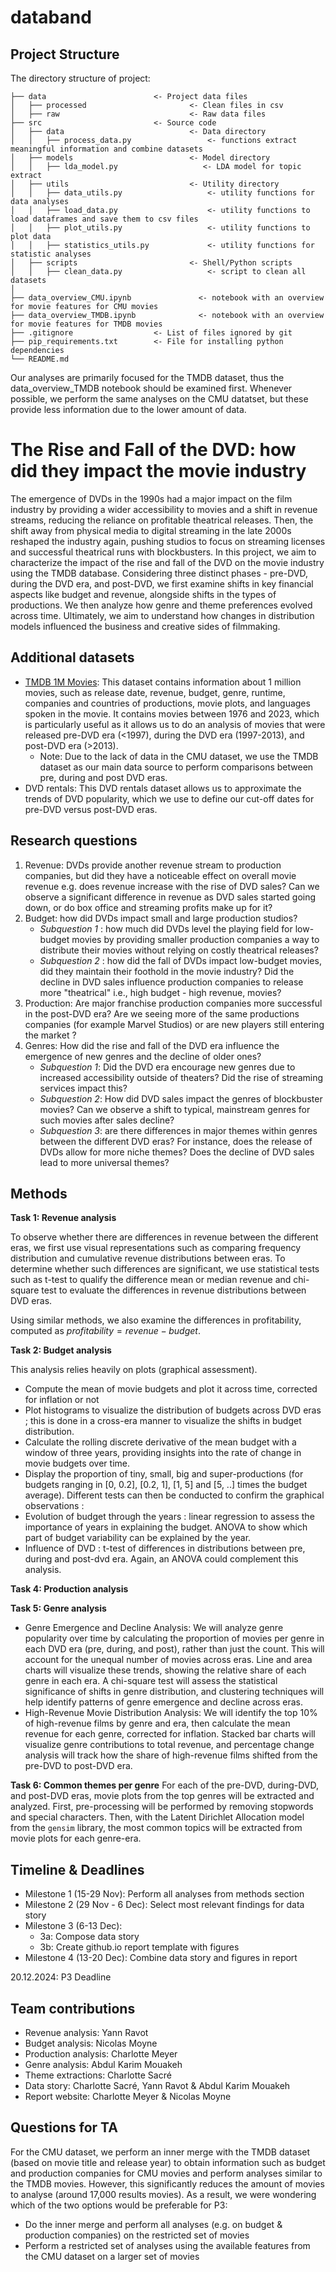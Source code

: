 
# databand

## Project Structure
The directory structure of project:

```
├── data                        <- Project data files
│   ├── processed                       <- Clean files in csv
│   ├── raw                             <- Raw data files 
├── src                         <- Source code
│   ├── data                            <- Data directory
│   │   ├── process_data.py                 <- functions extract meaningful information and combine datasets
│   ├── models                          <- Model directory
│   │   ├── lda_model.py                   <- LDA model for topic extract 
│   ├── utils                           <- Utility directory
│   │   ├── data_utils.py                   <- utility functions for data analyses 
│   │   ├── load_data.py                    <- utility functions to load dataframes and save them to csv files 
│   │   ├── plot_utils.py                   <- utility functions to plot data
│   │   ├── statistics_utils.py             <- utility functions for statistic analyses
│   ├── scripts                         <- Shell/Python scripts
│   │   ├── clean_data.py                   <- script to clean all datasets
│
├── data_overview_CMU.ipynb               <- notebook with an overview for movie features for CMU movies
├── data_overview_TMDB.ipynb              <- notebook with an overview for movie features for TMDB movies 
├── .gitignore                  <- List of files ignored by git
├── pip_requirements.txt        <- File for installing python dependencies
└── README.md
```

Our analyses are primarily focused for the TMDB dataset, thus the data_overview_TMDB notebook should be examined first. 
Whenever possible, we perform the same analyses on the CMU datatset, but these provide less information due to the lower 
amount of data. 

# The Rise and Fall of the DVD: how did they impact the movie industry

The emergence of DVDs in the 1990s had a major impact on the film industry by providing a wider accessibility to movies 
and a shift in revenue streams, reducing the reliance on profitable theatrical releases. Then, the shift away from physical 
media to digital streaming in the late 2000s reshaped the industry again, pushing studios to focus on streaming licenses 
and successful theatrical runs with blockbusters. In this project, we aim to characterize the impact of the rise 
and fall of the DVD on the movie industry using the TMDB database. Considering three distinct phases - pre-DVD, during the 
DVD era, and post-DVD, we first examine shifts in key financial aspects like budget and revenue, alongside shifts in the 
types of productions. We then analyze how genre and theme preferences evolved across time. Ultimately, we aim to understand 
how changes in distribution models influenced the business and creative sides of filmmaking. 

## Additional datasets
- [TMDB 1M Movies](https://www.kaggle.com/datasets/asaniczka/tmdb-movies-dataset-2023-930k-movies): This dataset contains information about 1 million movies, such as release date, revenue, budget, genre, runtime, companies and countries of productions,
movie plots, and languages spoken in the movie. It contains movies between 1976 and 2023, which is particularly useful 
as it allows us to do an analysis of movies that were released pre-DVD era (<1997), during the DVD era (1997-2013), and post-DVD era (>2013).
  - Note: Due to the lack of data in the CMU dataset, we use the TMDB dataset as our main data source to perform comparisons between pre, during and post DVD eras.
- DVD rentals: This DVD rentals dataset allows us to approximate the trends of DVD popularity, which we use to define our cut-off dates
for pre-DVD versus post-DVD eras.

## Research questions 
1. Revenue: DVDs provide another revenue stream to production companies, but did they have 
a noticeable effect on overall movie revenue e.g. does revenue increase with the rise of DVD sales? 
Can we observe a significant difference in revenue as DVD sales started going down, or do box office and streaming profits make up 
for it?
2. Budget: how did DVDs impact small and large production studios?
   - *Subquestion 1* : how much did DVDs level the playing field for low-budget movies by providing smaller production companies a way to distribute their movies 
   without relying on costly theatrical releases? 
   - *Subquestion 2* : how did the fall of DVDs impact low-budget movies, did they maintain their foothold in the movie industry? 
   Did the decline in DVD sales influence production companies to release more "theatrical" i.e., high budget - high revenue, movies?
3. Production: Are major franchise production companies more successful in the post-DVD era? 
Are we seeing more of the same productions companies (for example Marvel Studios) or are new players still entering the market ?
4. Genres: How did the rise and fall of the DVD era influence the emergence of new genres and the decline of older ones? 
   - *Subquestion 1*: Did the DVD era encourage new genres due to increased accessibility outside of theaters? Did the rise of
   streaming services impact this? 
   - *Subquestion 2*: How did DVD sales impact the genres of blockbuster movies? Can we observe a shift to typical,
   mainstream genres for such movies after sales decline? 
   - *Subquestion 3*: are there differences in major themes within genres between the different DVD eras? For instance, does 
   the release of DVDs allow for more niche themes? Does the decline of DVD sales lead to more universal themes? 


## Methods
**Task 1: Revenue analysis**

To observe whether there are differences in revenue between the different eras, we first use visual
representations such as comparing frequency distribution and cumulative revenue distributions between eras.
To determine whether such differences are significant, we use statistical tests such as t-test to qualify the difference
mean or median revenue and chi-square test to evaluate the differences in revenue distributions between DVD eras. 

Using similar methods, we also examine the differences in profitability, computed as $profitability = revenue - budget$. 

**Task 2: Budget analysis** 

This analysis relies heavily on plots (graphical assessment).
- Compute the mean of movie budgets and plot it across time, corrected for inflation or not
- Plot histograms to visualize the distribution of budgets across DVD eras ; this is done in a cross-era manner to visualize the shifts in budget distribution. 
- Calculate the rolling discrete derivative of the mean budget with a window of three years, providing insights into the rate of change in movie budgets over time. 
- Display the proportion of tiny, small, big and super-productions (for budgets ranging in [0, 0.2], [0.2, 1], [1, 5] and [5, ..] times the budget average).
Different tests can then be conducted to confirm the graphical observations :
- Evolution of budget through the years : linear regression to assess the importance of years in explaining the budget. ANOVA to show which part of budget variability can be explained by the year.
- Influence of DVD : t-test of differences in distributions between pre, during and post-dvd era. Again, an ANOVA could complement this analysis.

**Task 4: Production analysis**

**Task 5: Genre analysis**
- Genre Emergence and Decline Analysis:
We will analyze genre popularity over time by calculating the proportion of movies per genre in each DVD era (pre, during, and post), rather than just the count. This will account for the unequal number of movies across eras. Line and area charts will visualize these trends, showing the relative share of each genre in each era. A chi-square test will assess the statistical significance of shifts in genre distribution, and clustering techniques will help identify patterns of genre emergence and decline across eras.
- High-Revenue Movie Distribution Analysis:
We will identify the top 10% of high-revenue films by genre and era, then calculate the mean revenue for each genre, corrected for inflation. Stacked bar charts will visualize genre contributions to total revenue, and percentage change analysis will track how the share of high-revenue films shifted from the pre-DVD to post-DVD era.

**Task 6: Common themes per genre**
For each of the pre-DVD, during-DVD, and post-DVD eras, movie plots from the top genres will 
be extracted and analyzed. First, pre-processing will be performed by removing stopwords and special characters. 
Then, with the Latent Dirichlet Allocation model from the `gensim` library, the most common topics will be extracted 
from movie plots for each genre-era. 

## Timeline & Deadlines
- Milestone 1 (15-29 Nov): Perform all analyses from methods section
- Milestone 2 (29 Nov - 6 Dec): Select most relevant findings for data story
- Milestone 3 (6-13 Dec): 
  - 3a: Compose data story
  - 3b: Create github.io report template with figures 
- Milestone 4 (13-20 Dec): Combine data story and figures in report

20.12.2024: P3 Deadline 

## Team contributions
- Revenue analysis: Yann Ravot
- Budget analysis: Nicolas Moyne
- Production analysis: Charlotte Meyer
- Genre analysis: Abdul Karim Mouakeh
- Theme extractions: Charlotte Sacré
- Data story: Charlotte Sacré, Yann Ravot & Abdul Karim Mouakeh
- Report website: Charlotte Meyer & Nicolas Moyne

## Questions for TA
For the CMU dataset, we perform an inner merge with the TMDB dataset (based on movie title and release year) to obtain 
information such as budget and production companies for CMU movies and perform analyses similar to the TMDB movies. 
However, this significantly reduces the amount of movies to analyse (around 17,000 results movies). As a result, we were 
wondering which of the two options would be preferable for P3:
- Do the inner merge and perform all analyses (e.g. on budget & production companies) on the restricted set of movies 
- Perform a restricted set of analyses using the available features from the CMU dataset on a larger set of movies 


